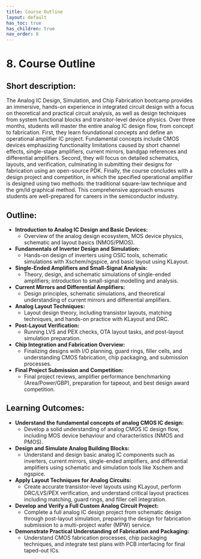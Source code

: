 ```yaml
---
title: Course Outline
layout: default
has_toc: true
has_children: true
nav_order: 8
---
```


# 8. Course Outline

## Short description: 

The Analog IC Design, Simulation, and Chip Fabrication bootcamp provides an immersive, hands-on experience in integrated circuit design with a focus on theoretical and practical circuit analysis, as well as design techniques from system functional blocks and transitor-level device physics. Over three months, students will master the entire analog IC design flow, from concept to fabrication. First, they learn foundational concepts and define an operational amplifier IC project. Fundamental concepts include CMOS devices emphasizing functionality limitations caused by short channel effects, single-stage amplifiers, current mirrors, bandgap references and differential amplifiers. Second, they will focus on detailed schematics, layouts, and verification, culminating in submitting their designs for fabrication using an open-source PDK. Finally, the course concludes with a design project and competition, in which the specified operational amplifier is designed using two methods: the traditional square-law technique and the gm/Id graphical method. This comprehensive approach ensures students are well-prepared for careers in the semiconductor industry.

## Outline:
- **Introduction to Analog IC Design and Basic Devices:**
    - Overview of the analog design ecosystem, MOS device physics, schematic and layout basics (NMOS/PMOS).
- **Fundamentals of Inverter Design and Simulation:**
    - Hands-on design of inverters using OSIC tools, schematic simulations with Xschem/ngspice, and basic layout using KLayout.
- **Single-Ended Amplifiers and Small-Signal Analysis:**
    - Theory, design, and schematic simulations of single-ended amplifiers; introduction to small-signal modelling and analysis.
- **Current Mirrors and Differential Amplifiers:**
    - Design principles, schematic simulations, and theoretical understanding of current mirrors and differential amplifiers.
- **Analog Layout Techniques:**
    - Layout design theory, including transistor layouts, matching techniques, and hands-on practice with KLayout and DRC.
- **Post-Layout Verification:**
    - Running LVS and PEX checks, OTA layout tasks, and post-layout simulation preparation.
- **Chip Integration and Fabrication Overview:**
    - Finalizing designs with I/O planning, guard rings, filler cells, and understanding CMOS fabrication, chip packaging, and submission processes.
- **Final Project Submission and Competition:**
    - Final project reviews, amplifier performance benchmarking (Area/Power/GBP), preparation for tapeout, and best design award competition.

## Learning Outcomes: 
- **Understand the fundamental concepts of analog CMOS IC design:**
    - Develop a solid understanding of analog CMOS IC design flow, including MOS device behaviour and characteristics (NMOS and PMOS).
- **Design and Simulate Analog Building Blocks:**
    - Understand and design basic analog IC components such as inverters, current mirrors, single-ended amplifiers, and differential amplifiers using schematic and simulation tools like Xschem and ngspice.
- **Apply Layout Techniques for Analog Circuits:**
    - Create accurate transistor-level layouts using KLayout, perform DRC/LVS/PEX verification, and understand critical layout practices including matching, guard rings, and filler cell integration.
- **Develop and Verify a Full Custom Analog Circuit Project:**
    - Complete a full analog IC design project from schematic design through post-layout simulation, preparing the design for fabrication submission to a multi-project wafer (MPW) service.
- **Demonstrate Practical Understanding of Fabrication and Packaging:**
    - Understand CMOS fabrication processes, chip packaging techniques, and integrate test plans with PCB interfacing for final taped-out ICs.
